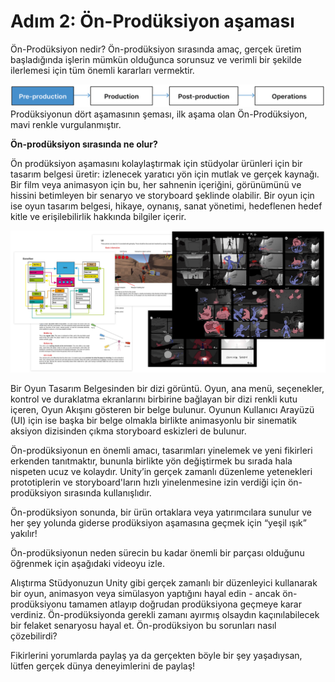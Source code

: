 # Adım 2: Ön-Prodüksiyon aşaması

Ön-Prodüksiyon nedir?
Ön-prodüksiyon sırasında amaç, gerçek üretim başladığında işlerin mümkün olduğunca sorunsuz ve verimli bir şekilde ilerlemesi için tüm önemli kararları vermektir.

![figures](https://raw.githubusercontent.com/Kodluyoruz/taskforce/main/unity-essentials/pre-production-stage/figures/Foundations_UnityRT3D_1.1.2.1_pre-prod-highlighted.png)
 Prodüksiyonun dört aşamasının şeması, ilk aşama olan Ön-Prodüksiyon, mavi renkle vurgulanmıştır.

**Ön-prodüksiyon sırasında ne olur?**

Ön prodüksiyon aşamasını kolaylaştırmak için stüdyolar ürünleri için bir tasarım belgesi üretir: izlenecek yaratıcı yön için mutlak ve gerçek kaynağı. Bir film veya animasyon için bu, her sahnenin içeriğini, görünümünü ve hissini betimleyen bir senaryo ve storyboard şeklinde olabilir. Bir oyun için ise oyun tasarım belgesi, hikaye, oynanış, sanat yönetimi, hedeflenen hedef kitle ve erişilebilirlik hakkında bilgiler içerir. 

![figures](https://raw.githubusercontent.com/Kodluyoruz/taskforce/main/unity-essentials/pre-production-stage/figures/FO18C3~1.PNG)

 Bir Oyun Tasarım Belgesinden bir dizi görüntü. Oyun, ana menü, seçenekler, kontrol ve duraklatma ekranlarını birbirine bağlayan bir dizi renkli kutu içeren, Oyun Akışını gösteren bir belge bulunur. Oyunun Kullanıcı Arayüzü (UI) için ise başka bir belge olmakla birlikte animasyonlu bir sinematik aksiyon dizisinden çıkma storyboard eskizleri de bulunur.
 
Ön-prodüksiyonun en önemli amacı, tasarımları yinelemek ve yeni fikirleri erkenden tanıtmaktır, bununla birlikte yön değiştirmek bu sırada hala nispeten ucuz ve kolaydır. Unity’in gerçek zamanlı düzenleme yetenekleri prototiplerin ve storyboard'ların hızlı yinelenmesine izin verdiği için ön-prodüksiyon sırasında kullanışlıdır. 

Ön-prodüksiyon sonunda, bir ürün ortaklara veya yatırımcılara sunulur ve her şey yolunda giderse prodüksiyon aşamasına geçmek için “yeşil ışık” yakılır! 

Ön-prodüksiyonun neden sürecin bu kadar önemli bir parçası olduğunu öğrenmek için aşağıdaki videoyu izle.

Alıştırma
Stüdyonuzun Unity gibi gerçek zamanlı bir düzenleyici kullanarak bir oyun, animasyon veya simülasyon yaptığını hayal edin - ancak ön-prodüksiyonu tamamen atlayıp doğrudan prodüksiyona geçmeye karar verdiniz. Ön-prodüksiyonda gerekli zamanı ayırmış olsaydın kaçınılabilecek bir felaket senaryosu hayal et. Ön-prodüksiyon bu sorunları nasıl çözebilirdi?

Fikirlerini yorumlarda paylaş ya da gerçekten böyle bir şey yaşadıysan, lütfen gerçek dünya deneyimlerini de paylaş!
